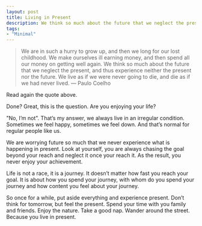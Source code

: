 ```yaml
---
layout: post
title: Living in Present
description: We think so much about the future that we neglect the present.
tags:
- "Minimal"
---
```

> We are in such a hurry to grow up, and then we long for our lost childhood. We make ourselves ill earning money, and then spend all our money on getting well again. We think so much about the future that we neglect the present, and thus experience neither the present nor the future. We live as if we were never going to die, and die as if we had never lived. —  Paulo Coelho

Read again the quote above.

Done? Great, this is the question. Are you enjoying your life?

<!--more-->

"No, I’m not". That’s my answer, we always live in an irregular condition. Sometimes we feel happy, sometimes we feel down. And that’s normal for regular people like us.

We are worrying future so much that we never experience what is happening in present. Look at yourself, you are always chasing the goal beyond your reach and neglect it once your reach it. As the result, you never enjoy your achievement.

Life is not a race, it is a journey. It doesn’t matter how fast you reach your goal. It is about how you spend your journey, with whom do you spend your journey and how content you feel about your journey.

So once for a while, put aside everything and experience present. Don’t think for tomorrow, but feel the present. Spend your time with you family and friends. Enjoy the nature. Take a good nap. Wander around the street. Because you live in present.
